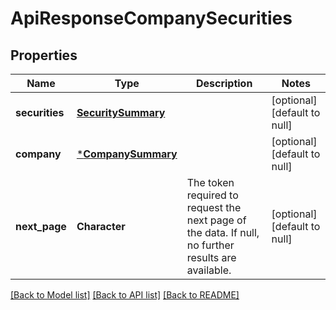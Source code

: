 # ApiResponseCompanySecurities

## Properties
Name | Type | Description | Notes
------------ | ------------- | ------------- | -------------
**securities** | [**SecuritySummary**](SecuritySummary.md) |  | [optional] [default to null]
**company** | [***CompanySummary**](CompanySummary.md) |  | [optional] [default to null]
**next_page** | **Character** | The token required to request the next page of the data. If null, no further results are available. | [optional] [default to null]

[[Back to Model list]](../README.md#documentation-for-models) [[Back to API list]](../README.md#documentation-for-api-endpoints) [[Back to README]](../README.md)


